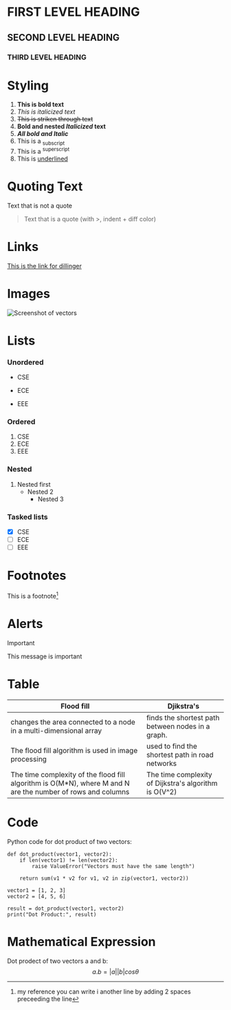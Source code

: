 # FIRST LEVEL HEADING
## SECOND LEVEL HEADING
### THIRD LEVEL HEADING

# Styling
1. **This is bold text**
2. _This is italicized text_
3. ~~This is striken through text~~
4. **Bold and nested _Italicized_ text**
5. ***All bold and Italic***
6. This is a <sub>subscript</sub>
7. This is a <sup>superscript</sup>
8. This is <ins>underlined</ins>

# Quoting Text
Text that is not a quote
>Text that is a quote (with >, indent + diff color)

# Links
[This is the link for dillinger](https://dillinger.io/)

# Images
![Screenshot of vectors](https://cdn1.byjus.com/wp-content/uploads/2022/09/Dot-Product-Of-Two-Vectors-2.png)

# Lists
### Unordered
* CSE
+ ECE
- EEE

### Ordered
1. CSE
2. ECE
3. EEE

### Nested
1. Nested first
    - Nested 2
        - Nested 3

### Tasked lists
- [x] CSE
- [ ] ECE
- [ ] EEE

# Footnotes
This is a footnote[^1]
[^1]: my reference
  you can write i another line by adding 2 spaces preceeding the line
 
# Alerts
> [!IMPORTANT]
> This message is important

# Table
| Flood fill | Djikstra's |
| --- | --- |
|changes the area connected to a node in a multi-dimensional array | finds the shortest path between nodes in a graph.|
|The flood fill algorithm is used in image processing|used to find the shortest path in road networks|
|The time complexity of the flood fill algorithm is O(M*N), where M and N are the number of rows and columns|The time complexity of Dijkstra's algorithm is O(V^2)|

# Code
Python code for dot product of two vectors:
```
def dot_product(vector1, vector2):
    if len(vector1) != len(vector2):
        raise ValueError("Vectors must have the same length")
    
    return sum(v1 * v2 for v1, v2 in zip(vector1, vector2))

vector1 = [1, 2, 3]
vector2 = [4, 5, 6]

result = dot_product(vector1, vector2)
print("Dot Product:", result)

```
# Mathematical Expression
Dot prodect of two vectors a and b:
$$a.b=|a||b|cos\theta$$
